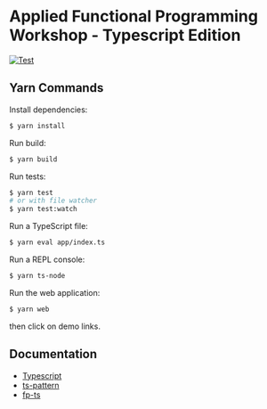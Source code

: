 # Applied Functional Programming Workshop - Typescript Edition

[![Test](https://github.com/doubleloop-io/applied-fp-workshop-ts/actions/workflows/build.yml/badge.svg)](https://github.com/doubleloop-io/applied-fp-workshop-ts/actions/workflows/build.yml)

## Yarn Commands

Install dependencies:

```sh
$ yarn install
```

Run build:

```sh
$ yarn build
```

Run tests:

```sh
$ yarn test
# or with file watcher
$ yarn test:watch
```

Run a TypeScript file:

```sh
$ yarn eval app/index.ts
```

Run a REPL console:

```sh
$ yarn ts-node
```

Run the web application:

```sh
$ yarn web
```

then click on demo links.

## Documentation

- [Typescript](https://www.typescriptlang.org/docs/handbook/intro.html)
- [ts-pattern](https://github.com/gvergnaud/ts-pattern)
- [fp-ts](https://gcanti.github.io/fp-ts/modules/)

